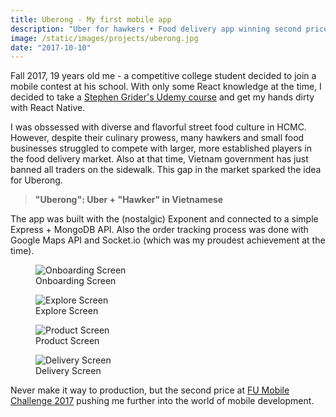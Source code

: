 ```yaml
---
title: Uberong - My first mobile app
description: "Uber for hawkers • Food delivery app winning second price at FU Mobile Challenge 2017"
image: /static/images/projects/uberong.jpg
date: "2017-10-10"
---
```


Fall 2017, 19 years old me - a competitive college student decided to join a mobile contest at his school. With only some React knowledge at the time, I decided to take a [Stephen Grider's Udemy course](https://www.udemy.com/course/the-complete-react-native-and-redux-course/) and get my hands dirty with React Native.

I was obssessed with diverse and flavorful street food culture in HCMC. However, despite their culinary prowess, many hawkers and small food businesses struggled to compete with larger, more established players in the food delivery market. Also at that time, Vietnam government has just banned all traders on the sidewalk. This gap in the market sparked the idea for Uberong.

> **"Uberong": Uber + "Hawker" in Vietnamese**

The app was built with the (nostalgic) Exponent and connected to a simple Express + MongoDB API. Also the order tracking process was done with Google Maps API and Socket.io (which was my proudest achievement at the time).

<div class="side-by-side">
  <figure>
    <img alt="Onboarding Screen" src="/static/images/projects/uberong-onboarding-screen.png" class="side-by-side-img">
    <figcaption class="side-by-side-caption">Onboarding Screen</figcaption>
  </figure>
  <figure>
    <img alt="Explore Screen" src="/static/images/projects/uberong-explore-screen.png" class="side-by-side-img">
    <figcaption class="side-by-side-caption">Explore Screen</figcaption>
  </figure>
  <figure>
    <img alt="Product Screen" src="/static/images/projects/uberong-product-screen.png" class="side-by-side-img">
    <figcaption class="side-by-side-caption">Product Screen</figcaption>
  </figure>
  <figure>
    <img alt="Delivery Screen" src="/static/images/projects/uberong-delivery-screen.png" class="side-by-side-img">
    <figcaption class="side-by-side-caption">Delivery Screen</figcaption>
  </figure>
</div>

Never make it way to production, but the second price at [FU Mobile Challenge 2017](https://daihoc.fpt.edu.vn/lap-trinh-ung-dung-tren-dien-thoai-khep-lai-mua-thu-ba/) pushing me further into the world of mobile development.
